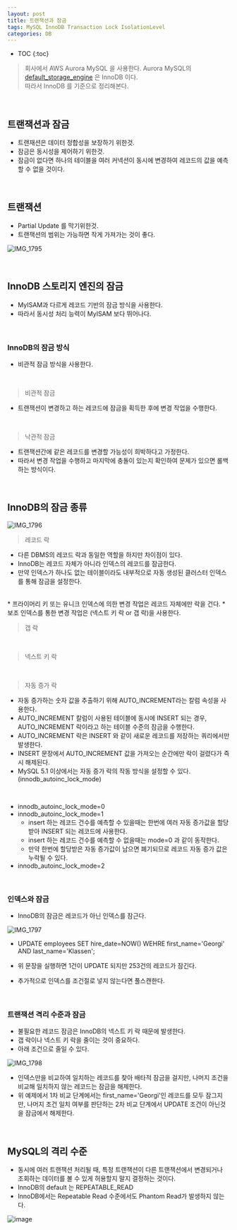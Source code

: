 ```yaml
---
layout: post
title: 트랜잭션과 잠금
tags: MySQL InnoDB Transaction Lock IsolationLevel
categories: DB
---
```


* TOC
{:toc}

> 회사에서 AWS Aurora MySQL 을 사용한다.
> Aurora MySQL의 [default_storage_engine](https://docs.aws.amazon.com/ko_kr/AmazonRDS/latest/AuroraUserGuide/AuroraMySQL.Reference.html#AuroraMySQL.Reference.Parameters.Cluster) 은 InnoDB 이다.  
> 따라서 InnoDB 를 기준으로 정리해본다.

<!--more-->

<br>

## 트랜잭션과 잠금
* 트랜재션은 데이터 정합성을 보장하기 위한것.
* 잠금은 동시성을 제어하기 위한것.
* 잠금이 없다면 하나의 테이블을 여러 커넥션이 동시에 변경하여 레코드의 값을 예측할 수 없을 것이다.

<br>

## 트랜잭션
* Partial Update 를 막기위한것.
* 트랜잭션의 범위는 가능하면 작게 가져가는 것이 좋다.

![IMG_1795](https://user-images.githubusercontent.com/25604495/99869643-134f6000-2c10-11eb-9138-1a8ad7e05524.JPG)


<br>

## InnoDB 스토리지 엔진의 잠금
* MyISAM과 다르게 레코드 기반의 잠금 방식을 사용한다.
* 따라서 동시성 처리 능력이 MyISAM 보다 뛰어나다.

<br>

### InnoDB의 잠금 방식
* 비관적 잠금 방식을 사용한다.

<br>

> 비관적 잠금

* 트랜잭션이 변경하고 하는 레코드에 잠금을 획득한 후에 변경 작업을 수행한다.

<br>

> 낙관적 잠금

* 트랜잭션간에 같은 레코드를 변경할 가능성이 희박하다고 가정한다.
* 따라서 변경 작업을 수행하고 마지막에 충돌이 있는지 확인하여 문제가 있으면 롤백하는 방식이다.

<br>

## InnoDB의 잠금 종류

![IMG_1796](https://user-images.githubusercontent.com/25604495/99869644-15192380-2c10-11eb-911f-c4405ee4284e.JPG)

> 레코드 락

* 다른 DBMS의 레코드 락과 동일한 역할을 하지만 차이점이 있다.
* InnoDB는 레코드 자체가 아니라 인덱스의 레코드를 잠금한다.
* 만약 인덱스가 하나도 없는 테이블이라도 내부적으로 자동 생성된 클러스터 인덱스를 통해 잠금을 설정한다.  
<br>
* 프라이머리 키 또는 유니크 인덱스에 의한 변경 작업은 레코드 자체에만 락을 건다.
* 보조 인덱스를 통한 변경 작업은 (넥스트 키 락 or 갭 락)을 사용한다.

<br>

> 갭 락

<br>

> 넥스트 키 락


<br>

> 자동 증가 락

* 자동 증가하는 숫자 값을 추출하기 위해 AUTO_INCREMENT라는 칼럼 속성을 사용한다.
* AUTO_INCREMENT 칼럼이 사용된 테이블에 동시에 INSERT 되는 경우, AUTO_INCREMENT 락이라고 하는 테이블 수준의 잠금을 수행한다.
* AUTO_INCREMENT 락은 INSERT 와 같이 새로운 레코드를 저장하는 쿼리에서만 발생한다.
* INSERT 문장에서 AUTO_INCREMENT 값을 가져오는 순간에만 락이 걸렸다가 즉시 해제된다.
* MySQL 5.1 이상에서는 자동 증가 락의 작동 방식을 설정할 수 있다.(innodb_autoinc_lock_mode)

<br>

* innodb_autoinc_lock_mode=0
* innodb_autoinc_lock_mode=1
    * insert 하는 레코드 건수를 예측할 수 있을때는 한번에 여러 자동 증가값을 할당받아 INSERT 되는 레코드에 사용한다.
    * insert 하는 레코드 건수를 예측할 수 없을때는 mode=0 과 같이 동작한다.
    * 만약 한번에 할당받은 자동 증가값이 남으면 폐기되므로 레코드 자동 증가 값은 누락될 수 있다.
* innodb_autoinc_lock_mode=2


<br>

### 인덱스와 잠금
* InnoDB의 잠금은 레코드가 아닌 인덱스를 잠근다.

![IMG_1797](https://user-images.githubusercontent.com/25604495/99869648-15b1ba00-2c10-11eb-9638-3b59fc6bb012.JPG)


* UPDATE employees SET hire_date=NOW() WEHRE first_name='Georgi' AND last_name='Klassen';
* 위 문장을 실행하면 1건이 UPDATE 되지만 253건의 레코드가 잠긴다.

* 추가적으로 인덱스를 조건절로 넣지 않는다면 풀스캔한다.

<br>

### 트랜잭션 격리 수준과 잠금
* 불필요한 레코드 잠금은 InnoDB의 넥스트 키 락 때문에 발생한다.
* 갭 락이나 넥스트 키 락을 줄이는 것이 중요하다.
* 아래 조건으로 줄일 수 있다.

![IMG_1798](https://user-images.githubusercontent.com/25604495/99869646-15b1ba00-2c10-11eb-95d5-dcbbfac62336.JPG)

* 인덱스만을 비교하여 일치하는 레코드를 찾아 배타적 잠금을 걸지만, 나머지 조건을 비교해 일치하지 않는 레코드는 잠금을 해제한다.
* 위 예제에서 1차 비교 단계에서는 first_name='Georgi'인 레코드를 모두 잠그지만, 나머지 조건 일치 여부를 판단하는 2차 비교 단계에서 UPDATE 조건이 아닌것을 잠금에서 해제한다.

<br>

## MySQL의 격리 수준
* 동시에 여러 트랜잭션 처리될 때, 특정 트랜잭션이 다른 트랜잭션에서 변경되거나 조회하는 데이터를 볼 수 있게 허용할지 말지 결정하는 것이다.
* InnoDB의 default 는 REPEATABLE_READ
* InnoDB에서는 Repeatable Read 수준에서도 Phantom Read가 발생하지 않는다.

![image](https://user-images.githubusercontent.com/25604495/99869586-a6d46100-2c0f-11eb-8d75-838f9b973651.png)



